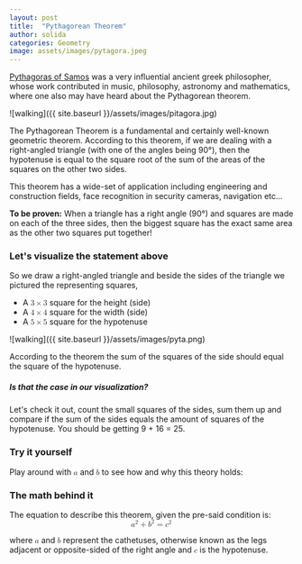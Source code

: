 ```yaml
---
layout: post
title:  "Pythagorean Theorem"
author: solida
categories: Geometry
image: assets/images/pytagora.jpeg
---
```

[Pythagoras of Samos](https://en.wikipedia.org/wiki/Pythagoras) was a very influential ancient greek philosopher, whose work
contributed in music, philosophy, astronomy and mathematics, where one also may have heard about the Pythagorean theorem.

![walking]({{ site.baseurl }}/assets/images/pitagora.jpg)

The Pythagorean Theorem is a fundamental and certainly well-known geometric theorem. According to this theorem, if we are dealing with a right-angled triangle (with one of the angles being 90°), then the hypotenuse is equal to the square root of the sum of the areas of the squares on the other two sides.  


This theorem has a wide-set of application including engineering and construction fields, face recognition in security cameras, navigation etc...

**To be proven:** When a triangle has a right angle (90°) and squares are made on each of the three sides, then the biggest square has the exact same area as the other two squares put together!

### Let's visualize the statement above
So we draw a right-angled triangle and beside the sides of the triangle we pictured the representing squares, 
- A <math display="inline"><mn>3</mn><mo>&times;</mo><mn>3</mn></math> square for the height (side)
- A <math display="inline"><mn>4</mn><mo>&times;</mo><mn>4</mn></math> square for the width (side)
- A <math display="inline"><mn>5</mn><mo>&times;</mo><mn>5</mn></math> square for the hypotenuse 

![walking]({{ site.baseurl }}/assets/images/pyta.png)

According to the theorem the sum of the squares of the side should equal the square of the hypotenuse.

##### Is that the case in our visualization?
Let's check it out, count the small squares of the sides, sum them up and compare if the sum of the sides equals the amount of squares of the hypotenuse.
You should be getting 9 + 16 = 25. 

### Try it yourself
Play around with <math display="inline"><mi>a</mi></math> and <math display="inline"><mi>b</mi></math> to see how and why this theory holds:
<div id="observablehq-21c7f424">
  <div class="observablehq-viewof-a"></div>
  <div class="observablehq-viewof-b"></div>
  <div class="observablehq-canvas"></div>
  <div class="observablehq-blla"></div>
</div>
<script type="module">
  import {Runtime, Inspector} from "https://cdn.jsdelivr.net/npm/@observablehq/runtime@4/dist/runtime.js";
  import define from "https://api.observablehq.com/@864af2bf64442aa6/untitled.js?v=3";
  (new Runtime).module(define, name => {
    if (name === "viewof a") return Inspector.into("#observablehq-21c7f424 .observablehq-viewof-a")();
    if (name === "viewof b") return Inspector.into("#observablehq-21c7f424 .observablehq-viewof-b")();
    if (name === "canvas") return Inspector.into("#observablehq-21c7f424 .observablehq-canvas")();
    if (name === "blla") return Inspector.into("#observablehq-21c7f424 .observablehq-blla")();
  });
</script>

### The math behind it
The equation to describe this theorem, given the pre-said condition is:
<math display="block" xmlns="http://www.w3.org/1998/Math/MathML">
  <mrow>
    <msup>
      <mi>a</mi>
      <mn>2</mn>
    </msup>
    <mo>+</mo>
    <msup>
      <mi>b</mi>
      <mn>2</mn>
    </msup>
    <mo>=</mo>
    <msup>
      <mi>c</mi>
      <mn>2</mn>
    </msup>
  </mrow>
</math>

where <math display="inline"><mi>a</mi></math> and <math display="inline"><mi>b</mi></math> represent the cathetuses, otherwise known as the legs adjacent or opposite-sided of the right angle and <math display="inline"><mi>c</mi></math> is the hypotenuse.